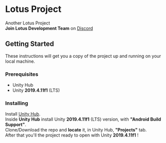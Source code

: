 # Lotus Project

Another Lotus Project  
**Join Lotus Development Team** on [Discord](https://discord.gg/kdfxXx)  

## Getting Started
These instructions will get you a copy of the project up and running on your local machine.

### Prerequisites

* Unity Hub
* Unity **2019.4.11f1** (LTS)


### Installing
Install [Unity Hub](https://unity3d.com/es/get-unity/download).  
Inside **Unity Hub** install Unity **2019.4.11f1** (LTS) version, with **"Android Build Support"**.  
Clone/Download the repo and **locate** it, in Unity Hub, **"Projects"** tab.  
After that you'll the project ready to open with Unity **2019.4.11f1** !  

